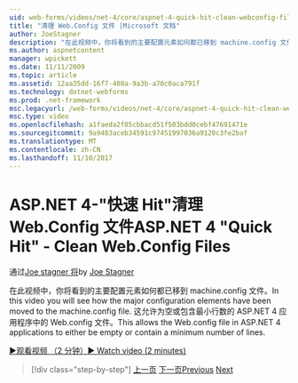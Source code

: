 ```yaml
---
uid: web-forms/videos/net-4/core/aspnet-4-quick-hit-clean-webconfig-files
title: "清理 Web.Config 文件 |Microsoft 文档"
author: JoeStagner
description: "在此视频中，你将看到的主要配置元素如何都已移到 machine.config 文件。 这允许 ASP.NET 4 和应用程序中的 Web.config 文件..."
ms.author: aspnetcontent
manager: wpickett
ms.date: 11/11/2009
ms.topic: article
ms.assetid: 12aa35dd-16f7-408a-9a3b-a70c0aca791f
ms.technology: dotnet-webforms
ms.prod: .net-framework
msc.legacyurl: /web-forms/videos/net-4/core/aspnet-4-quick-hit-clean-webconfig-files
msc.type: video
ms.openlocfilehash: a1faeda2f05cbbacd51f503bdd0cebf47691471e
ms.sourcegitcommit: 9a9483aceb34591c97451997036a9120c3fe2baf
ms.translationtype: MT
ms.contentlocale: zh-CN
ms.lasthandoff: 11/10/2017
---
```

<a name="aspnet-4-quick-hit---clean-webconfig-files"></a><span data-ttu-id="75873-104">ASP.NET 4-"快速 Hit"清理 Web.Config 文件</span><span class="sxs-lookup"><span data-stu-id="75873-104">ASP.NET 4 "Quick Hit" - Clean Web.Config Files</span></span>
====================
<span data-ttu-id="75873-105">通过[Joe stagner 将](https://github.com/JoeStagner)</span><span class="sxs-lookup"><span data-stu-id="75873-105">by [Joe Stagner](https://github.com/JoeStagner)</span></span>

<span data-ttu-id="75873-106">在此视频中，你将看到的主要配置元素如何都已移到 machine.config 文件。</span><span class="sxs-lookup"><span data-stu-id="75873-106">In this video you will see how the major configuration elements have been moved to the machine.config file.</span></span> <span data-ttu-id="75873-107">这允许为空或包含最小行数的 ASP.NET 4 应用程序中的 Web.config 文件。</span><span class="sxs-lookup"><span data-stu-id="75873-107">This allows the Web.config file in ASP.NET 4 applications to either be empty or contain a minimum number of lines.</span></span>

[<span data-ttu-id="75873-108">&#9654;观看视频 （2 分钟）</span><span class="sxs-lookup"><span data-stu-id="75873-108">&#9654; Watch video (2 minutes)</span></span>](https://channel9.msdn.com/Blogs/ASP-NET-Site-Videos/aspnet-4-quick-hit-clean-webconfig-files)

>[!div class="step-by-step"]
<span data-ttu-id="75873-109">[上一页](aspnet-4-quick-hit-auto-start.md)
[下一页](aspnet-4-quick-hit-predictable-client-ids.md)</span><span class="sxs-lookup"><span data-stu-id="75873-109">[Previous](aspnet-4-quick-hit-auto-start.md)
[Next](aspnet-4-quick-hit-predictable-client-ids.md)</span></span>
